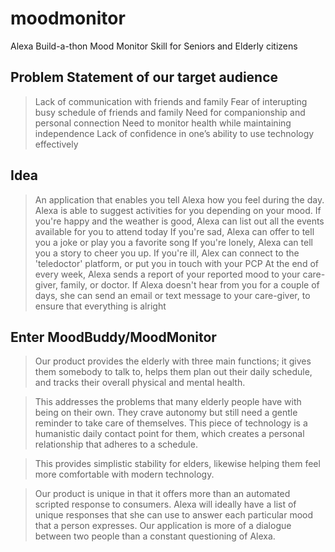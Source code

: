 # moodmonitor
Alexa Build-a-thon Mood Monitor Skill for Seniors and Elderly citizens

## Problem Statement of our target audience
> Lack of communication with friends and family
> Fear of interupting busy schedule of friends and family
> Need for companionship and personal connection
> Need to monitor health while maintaining independence
> Lack of confidence in one’s ability to use technology effectively

## Idea
> An application that enables you tell Alexa how you feel during the day.
> Alexa is able to suggest activities for you depending on your mood.
If you're happy and the weather is good, Alexa can list out all the events available for you to attend today
If you're sad, Alexa can offer to tell you a joke or play you a favorite song
If you're lonely, Alexa can tell you a story to cheer you up.
If you're ill, Alex can connect to the 'teledoctor' platform, or put you in touch with your PCP
> At the end of every week, Alexa sends a report of your reported mood to your care-giver, family, or doctor.
> If Alexa doesn't hear from you for a couple of days, she can send an email or text message to your care-giver, to ensure that everything is alright 

## Enter MoodBuddy/MoodMonitor
> Our product provides the elderly with three main functions; it gives them somebody to talk to, helps them plan out their daily schedule, and tracks their overall physical and mental health.

> This addresses the problems that many elderly people have with being on their own. 
They crave autonomy but still need a gentle reminder to take care of themselves. This piece of technology is a humanistic daily contact point for them, which creates a personal relationship that adheres to a schedule. 

> This provides simplistic stability for elders, likewise helping them feel more comfortable with modern technology.

> Our product is unique in that it offers more than an automated scripted response to consumers. Alexa will ideally have a list of unique responses that she can use to answer each particular mood that a person expresses. Our application is more of a dialogue between two people than a constant questioning of Alexa.




